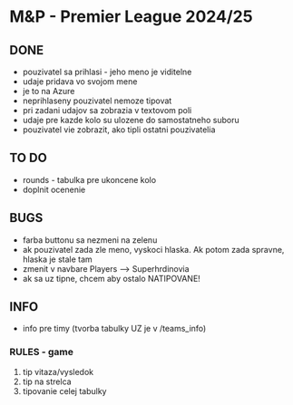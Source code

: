 # M&P - Premier League 2024/25

## DONE

- pouzivatel sa prihlasi - jeho meno je viditelne
- udaje pridava vo svojom mene
- je to na Azure
- neprihlaseny pouzivatel nemoze tipovat
- pri zadani udajov sa zobrazia v textovom poli
- udaje pre kazde kolo su ulozene do samostatneho suboru
- pouzivatel vie zobrazit, ako tipli ostatni pouzivatelia

## TO DO

- rounds - tabulka pre ukoncene kolo
- doplnit ocenenie

## BUGS

- farba buttonu sa nezmeni na zelenu
- ak pouzivatel zada zle meno, vyskoci hlaska. Ak potom zada spravne, hlaska je stale tam
- zmenit v navbare Players --> Superhrdinovia
- ak sa uz tipne, chcem aby ostalo NATIPOVANE!

## INFO

- info pre timy (tvorba tabulky UZ je v /teams_info)

### RULES - game

1. tip vitaza/vysledok
2. tip na strelca
3. tipovanie celej tabulky
